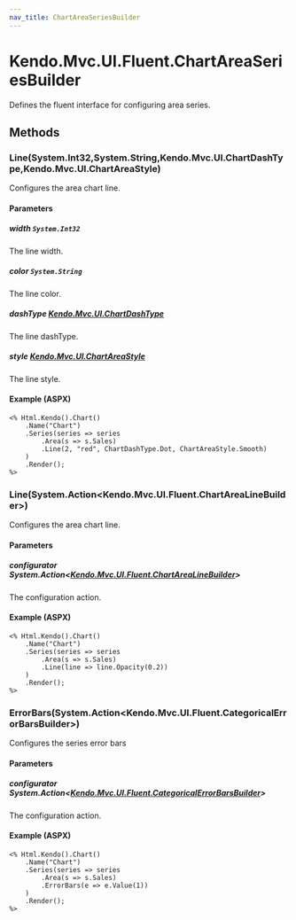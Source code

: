 ```yaml
---
nav_title: ChartAreaSeriesBuilder
---
```


# Kendo.Mvc.UI.Fluent.ChartAreaSeriesBuilder
Defines the fluent interface for configuring area series.




## Methods


### Line(System.Int32,System.String,Kendo.Mvc.UI.ChartDashType,Kendo.Mvc.UI.ChartAreaStyle)
Configures the area chart line.


#### Parameters

##### width `System.Int32`
The line width.

##### color `System.String`
The line color.

##### dashType [Kendo.Mvc.UI.ChartDashType](/api/wrappers/aspnet-mvc/Kendo.Mvc.UI/ChartDashType)
The line dashType.

##### style [Kendo.Mvc.UI.ChartAreaStyle](/api/wrappers/aspnet-mvc/Kendo.Mvc.UI/ChartAreaStyle)
The line style.




#### Example (ASPX)
    <% Html.Kendo().Chart()
        .Name("Chart")
        .Series(series => series
            .Area(s => s.Sales)
            .Line(2, "red", ChartDashType.Dot, ChartAreaStyle.Smooth)
        )
        .Render();
    %>


### Line(System.Action\<Kendo.Mvc.UI.Fluent.ChartAreaLineBuilder\>)
Configures the area chart line.


#### Parameters

##### configurator System.Action<[Kendo.Mvc.UI.Fluent.ChartAreaLineBuilder](/api/wrappers/aspnet-mvc/Kendo.Mvc.UI.Fluent/ChartAreaLineBuilder)>
The configuration action.




#### Example (ASPX)
    <% Html.Kendo().Chart()
        .Name("Chart")
        .Series(series => series
            .Area(s => s.Sales)
            .Line(line => line.Opacity(0.2))
        )
        .Render();
    %>


### ErrorBars(System.Action\<Kendo.Mvc.UI.Fluent.CategoricalErrorBarsBuilder\>)
Configures the series error bars


#### Parameters

##### configurator System.Action<[Kendo.Mvc.UI.Fluent.CategoricalErrorBarsBuilder](/api/wrappers/aspnet-mvc/Kendo.Mvc.UI.Fluent/CategoricalErrorBarsBuilder)>
The configuration action.




#### Example (ASPX)
    <% Html.Kendo().Chart()
        .Name("Chart")
        .Series(series => series
            .Area(s => s.Sales)
            .ErrorBars(e => e.Value(1))
        )
        .Render();
    %>



